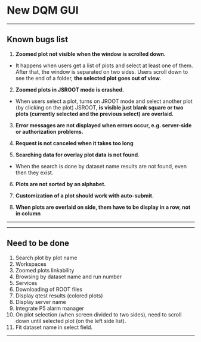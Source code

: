 # New DQM GUI

---

## Known bugs list

1. **Zoomed plot not visible when the window is scrolled down.**

- It happens when users get a list of plots and select at least one of them. After that, the window is separated on two sides. Users scroll down to see the end of a folder, **the selected plot goes out of view**.

2. **Zoomed plots in JSROOT mode is crashed.**

- When users select a plot, turns on JROOT mode and select another plot (by clicking on the plot) JSROOT, **is visible just blank square or two plots (currently selected and the previous select) are overlaid.**

3. **Error messages are not displayed when errors occur, e.g. server-side or authorization problems.**

4. **Request is not canceled when it takes too long**

5. **Searching data for overlay plot data is not found**.

- When the search is done by dataset name results are not found, even then they exist.

6. **Plots are not sorted by an alphabet.**

7. **Customization of a plot should work with auto-submit.**

8. **When plots are overlaid on side, them have to be display in a row, not in column**

---

---

## Need to be done

1. Search plot by plot name
2. Workspaces
3. Zoomed plots linkability
4. Browsing by dataset name and run number
5. Services
6. Downloading of ROOT files
7. Display qtest results (colored plots)
8. Display server name
9. Integrate P5 alarm manager
10. On plot selection (when screen divided to two sides), need to scroll down until selected plot (on the left side list).
11. Fit dataset name in select field.

---
